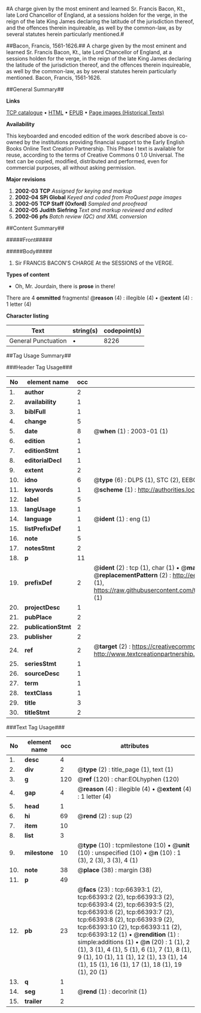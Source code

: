 #A charge given by the most eminent and learned Sr. Francis Bacon, Kt., late Lord Chancellor of England, at a sessions holden for the verge, in the reign of the late King James declaring the latitude of the jurisdiction thereof, and the offences therein inquireable, as well by the common-law, as by several statutes herein particularly mentioned.#

##Bacon, Francis, 1561-1626.##
A charge given by the most eminent and learned Sr. Francis Bacon, Kt., late Lord Chancellor of England, at a sessions holden for the verge, in the reign of the late King James declaring the latitude of the jurisdiction thereof, and the offences therein inquireable, as well by the common-law, as by several statutes herein particularly mentioned.
Bacon, Francis, 1561-1626.

##General Summary##

**Links**

[TCP catalogue](http://www.ota.ox.ac.uk/tcp/)  • 
[HTML](http://tei.it.ox.ac.uk/tcp/Texts-HTML/free/A28/A28070.html)  • 
[EPUB](http://tei.it.ox.ac.uk/tcp/Texts-EPUB/free/A28/A28070.epub) • 
[Page images (Historical Texts)](https://data.historicaltexts.jisc.ac.uk/view?pubId=eebo-12728375e&pageId=eebo-12728375e-66393-1)

**Availability**

This keyboarded and encoded edition of the
	       work described above is co-owned by the institutions
	       providing financial support to the Early English Books
	       Online Text Creation Partnership. This Phase I text is
	       available for reuse, according to the terms of Creative
	       Commons 0 1.0 Universal. The text can be copied,
	       modified, distributed and performed, even for
	       commercial purposes, all without asking permission.

**Major revisions**

1. __2002-03__ __TCP__ *Assigned for keying and markup*
1. __2002-04__ __SPi Global__ *Keyed and coded from ProQuest page images*
1. __2002-05__ __TCP Staff (Oxford)__ *Sampled and proofread*
1. __2002-05__ __Judith Siefring__ *Text and markup reviewed and edited*
1. __2002-06__ __pfs__ *Batch review (QC) and XML conversion*

##Content Summary##

#####Front#####

#####Body#####

1. Sir FRANCIS BACON'S CHARGE At the SESSIONS of the VERGE.

**Types of content**

  * Oh, Mr. Jourdain, there is **prose** in there!

There are 4 **ommitted** fragments! 
 @__reason__ (4) : illegible (4)  •  @__extent__ (4) : 1 letter (4)

**Character listing**


|Text|string(s)|codepoint(s)|
|---|---|---|
|General Punctuation|•|8226|

##Tag Usage Summary##

###Header Tag Usage###

|No|element name|occ|attributes|
|---|---|---|---|
|1.|__author__|2||
|2.|__availability__|1||
|3.|__biblFull__|1||
|4.|__change__|5||
|5.|__date__|8| @__when__ (1) : 2003-01 (1)|
|6.|__edition__|1||
|7.|__editionStmt__|1||
|8.|__editorialDecl__|1||
|9.|__extent__|2||
|10.|__idno__|6| @__type__ (6) : DLPS (1), STC (2), EEBO-CITATION (1), OCLC (1), VID (1)|
|11.|__keywords__|1| @__scheme__ (1) : http://authorities.loc.gov/ (1)|
|12.|__label__|5||
|13.|__langUsage__|1||
|14.|__language__|1| @__ident__ (1) : eng (1)|
|15.|__listPrefixDef__|1||
|16.|__note__|5||
|17.|__notesStmt__|2||
|18.|__p__|11||
|19.|__prefixDef__|2| @__ident__ (2) : tcp (1), char (1)  •  @__matchPattern__ (2) : ([0-9\-]+):([0-9IVX]+) (1), (.+) (1)  •  @__replacementPattern__ (2) : http://eebo.chadwyck.com/downloadtiff?vid=$1&page=$2 (1), https://raw.githubusercontent.com/textcreationpartnership/Texts/master/tcpchars.xml#$1 (1)|
|20.|__projectDesc__|1||
|21.|__pubPlace__|2||
|22.|__publicationStmt__|2||
|23.|__publisher__|2||
|24.|__ref__|2| @__target__ (2) : https://creativecommons.org/publicdomain/zero/1.0/ (1), http://www.textcreationpartnership.org/docs/. (1)|
|25.|__seriesStmt__|1||
|26.|__sourceDesc__|1||
|27.|__term__|1||
|28.|__textClass__|1||
|29.|__title__|3||
|30.|__titleStmt__|2||


###Text Tag Usage###

|No|element name|occ|attributes|
|---|---|---|---|
|1.|__desc__|4||
|2.|__div__|2| @__type__ (2) : title_page (1), text (1)|
|3.|__g__|120| @__ref__ (120) : char:EOLhyphen (120)|
|4.|__gap__|4| @__reason__ (4) : illegible (4)  •  @__extent__ (4) : 1 letter (4)|
|5.|__head__|1||
|6.|__hi__|69| @__rend__ (2) : sup (2)|
|7.|__item__|10||
|8.|__list__|3||
|9.|__milestone__|10| @__type__ (10) : tcpmilestone (10)  •  @__unit__ (10) : unspecified (10)  •  @__n__ (10) : 1 (3), 2 (3), 3 (3), 4 (1)|
|10.|__note__|38| @__place__ (38) : margin (38)|
|11.|__p__|49||
|12.|__pb__|23| @__facs__ (23) : tcp:66393:1 (2), tcp:66393:2 (2), tcp:66393:3 (2), tcp:66393:4 (2), tcp:66393:5 (2), tcp:66393:6 (2), tcp:66393:7 (2), tcp:66393:8 (2), tcp:66393:9 (2), tcp:66393:10 (2), tcp:66393:11 (2), tcp:66393:12 (1)  •  @__rendition__ (1) : simple:additions (1)  •  @__n__ (20) : 1 (1), 2 (1), 3 (1), 4 (1), 5 (1), 6 (1), 7 (1), 8 (1), 9 (1), 10 (1), 11 (1), 12 (1), 13 (1), 14 (1), 15 (1), 16 (1), 17 (1), 18 (1), 19 (1), 20 (1)|
|13.|__q__|1||
|14.|__seg__|1| @__rend__ (1) : decorInit (1)|
|15.|__trailer__|2||
